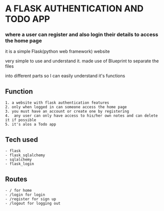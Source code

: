 # A FLASK AUTHENTICATION AND TODO APP
### where a user can register and also login their details to access the home page

<p>it is a simple Flask(python web framework) website </p>
<p>very simple to use and understand it.  made use of Blueprint to separate the files </p>
<p> into different parts so I can easily understand it's functions </P>
 
## Function
    1. a website with flask authentication features
    2. only when logged in can someone access the home page
    3. you must have an account or create one by registering
    4.  any user can only have access to his/her own notes and can delete it if possible
    5. it's alos a Todo app

## Tech used
    - flask
    - flask_sqlalchemy
    - sqlalchemy
    - flask_login

## Routes
    - / for home
    - /login for login
    - /register for sign up
    - /logout for logging out

